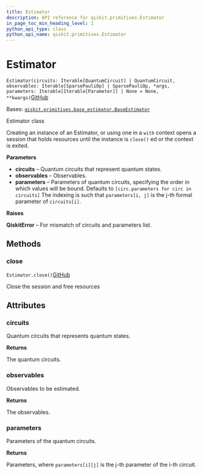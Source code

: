 ```yaml
---
title: Estimator
description: API reference for qiskit.primitives.Estimator
in_page_toc_min_heading_level: 1
python_api_type: class
python_api_name: qiskit.primitives.Estimator
---
```


# Estimator

<span id="qiskit.primitives.Estimator" />

`Estimator(circuits: Iterable[QuantumCircuit] | QuantumCircuit, observables: Iterable[SparsePauliOp] | SparsePauliOp, *args, parameters: Iterable[Iterable[Parameter]] | None = None, **kwargs)`[GitHub](https://github.com/qiskit/qiskit/tree/stable/0.20/qiskit/primitives/estimator.py "view source code")

Bases: [`qiskit.primitives.base_estimator.BaseEstimator`](qiskit.primitives.BaseEstimator "qiskit.primitives.base_estimator.BaseEstimator")

Estimator class

Creating an instance of an Estimator, or using one in a `with` context opens a session that holds resources until the instance is `close()` ed or the context is exited.

**Parameters**

*   **circuits** – Quantum circuits that represent quantum states.
*   **observables** – Observables.
*   **parameters** – Parameters of quantum circuits, specifying the order in which values will be bound. Defaults to `[circ.parameters for circ in circuits]` The indexing is such that `parameters[i, j]` is the j-th formal parameter of `circuits[i]`.

**Raises**

**QiskitError** – For mismatch of circuits and parameters list.

## Methods

### close

<span id="qiskit.primitives.Estimator.close" />

`Estimator.close()`[GitHub](https://github.com/qiskit/qiskit/tree/stable/0.20/qiskit/primitives/estimator.py "view source code")

Close the session and free resources

## Attributes

<span id="qiskit.primitives.Estimator.circuits" />

### circuits

Quantum circuits that represents quantum states.

**Returns**

The quantum circuits.

<span id="qiskit.primitives.Estimator.observables" />

### observables

Observables to be estimated.

**Returns**

The observables.

<span id="qiskit.primitives.Estimator.parameters" />

### parameters

Parameters of the quantum circuits.

**Returns**

Parameters, where `parameters[i][j]` is the j-th parameter of the i-th circuit.

